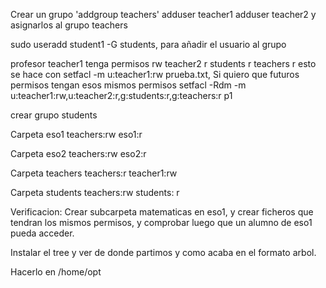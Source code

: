 Crear un grupo 'addgroup teachers'
adduser teacher1
adduser teacher2
y asignarlos al grupo teachers

sudo useradd student1 -G students, para añadir el usuario al grupo

profesor teacher1 tenga permisos rw
teacher2 r
students r
teachers r
esto se hace con setfacl -m u:teacher1:rw prueba.txt,
Si quiero que futuros permisos tengan esos mismos permisos setfacl -Rdm -m u:teacher1:rw,u:teacher2:r,g:students:r,g:teachers:r p1


crear grupo students



Carpeta eso1
teachers:rw
eso1:r

Carpeta eso2
teachers:rw
eso2:r

Carpeta teachers
teachers:r
teacher1:rw

Carpeta students
teachers:rw
students: r


Verificacion: Crear subcarpeta matematicas en eso1, y crear ficheros que tendran los mismos permisos, y comprobar luego que un alumno de eso1 pueda acceder.

Instalar el tree y ver de donde partimos y como acaba en el formato arbol.

Hacerlo en /home/opt
